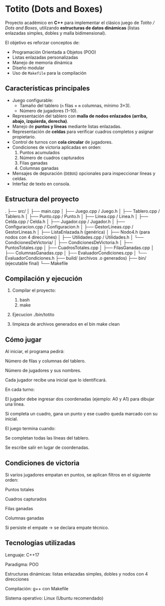 # Totito (Dots and Boxes)

Proyecto académico en **C++** para implementar el clásico juego de *Totito / Dots and Boxes*, utilizando **estructuras de datos dinámicas** (listas enlazadas simples, dobles y malla bidimensional).  

El objetivo es reforzar conceptos de:
- Programación Orientada a Objetos (POO)
- Listas enlazadas personalizadas
- Manejo de memoria dinámica
- Diseño modular
- Uso de `Makefile` para la compilación


## Características principales

- Juego configurable:
  - Tamaño del tablero (`n` filas × `m` columnas, mínimo 3×3).
  - Número de jugadores (1–10).
- Representación del tablero con **malla de nodos enlazados (arriba, abajo, izquierda, derecha)**.
- Manejo de **puntos y líneas** mediante listas enlazadas.
- Representación de **celdas** para verificar cuadros completos y asignar propietario.
- Control de turnos con **cola circular** de jugadores.
- Condiciones de victoria aplicadas en orden:
  1. Puntos acumulados
  2. Número de cuadros capturados
  3. Filas ganadas
  4. Columnas ganadas
- Mensajes de depuración (`DEBUG`) opcionales para inspeccionar líneas y celdas.
- Interfaz de texto en consola.


## Estructura del proyecto

.
├── src/
│ ├── main.cpp
│ ├── Juego.cpp / Juego.h
│ ├── Tablero.cpp / Tablero.h
│ ├── Punto.cpp / Punto.h
│ ├── Linea.cpp / Linea.h
│ ├── Celda.cpp / Celda.h
│ ├── Jugador.cpp / Jugador.h
│ ├── Configuracion.cpp / Configuracion.h
│ ├── GestorLineas.cpp / GestorLineas.h
│ ├── ListaEnlazada.h (genérica)
│ ├── Nodo4.h (para nodos con 4 direcciones)
│ ├── Utilidades.cpp / Utilidades.h
│ └── CondicionesDeVictoria/
│ ├── CondicionesDeVictoria.h
│ ├── PuntosTotales.cpp
│ ├── CuadrosTotales.cpp
│ ├── FilasGanadas.cpp
│ ├── ColumnasGanadas.cpp
│ ├── EvaluadorCondiciones.cpp
│ └── EvaluadorCondiciones.h
├── build/ (archivos .o generados)
├── bin/ (ejecutable final)
└── Makefile


## Compilación y ejecución

1. Compilar el proyecto:
   1. bash
   2. make

2. Ejecucion
    ./bin/totito

3. limpieza de archivos generados en el bin 
    make clean


## Cómo jugar

Al iniciar, el programa pedirá:

Número de filas y columnas del tablero.

Número de jugadores y sus nombres.

Cada jugador recibe una inicial que lo identificará.

En cada turno:

El jugador debe ingresar dos coordenadas (ejemplo: A0 y A1) para dibujar una línea.

Si completa un cuadro, gana un punto y ese cuadro queda marcado con su inicial.

El juego termina cuando:

Se completan todas las líneas del tablero.

Se escribe salir en lugar de coordenadas.


## Condiciones de victoria

Si varios jugadores empatan en puntos, se aplican filtros en el siguiente orden:

Puntos totales

Cuadros capturados

Filas ganadas

Columnas ganadas

Si persiste el empate -> se declara empate técnico.



## Tecnologías utilizadas

Lenguaje: C++17

Paradigma: POO

Estructuras dinámicas: listas enlazadas simples, dobles y nodos con 4 direcciones

Compilación: g++ con Makefile

Sistema operativo: Linux (Ubuntu recomendado)